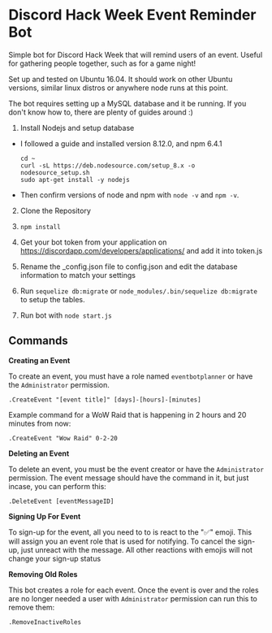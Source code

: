 # Discord Hack Week Event Reminder Bot
Simple bot for Discord Hack Week that will remind users of an event. Useful for gathering people together, such as for a game night!

Set up and tested on Ubuntu 16.04.
It should work on other Ubuntu versions, similar linux distros or anywhere node runs at this point.

The bot requires setting up a MySQL database and it be running. If you don't know how to, there are plenty of guides around :)

1. Install Nodejs and setup database
 - I followed a guide and installed version 8.12.0, and npm 6.4.1
    ```
    cd ~
    curl -sL https://deb.nodesource.com/setup_8.x -o nodesource_setup.sh
    sudo apt-get install -y nodejs
    ```
  - Then confirm versions of node and npm with `node -v` and `npm -v`. 

  2. Clone the Repository
  
  3. `npm install`
  
  4. Get your bot token from your application on https://discordapp.com/developers/applications/ and add it into token.js
  
  5. Rename the \_config.json file to config.json and edit the database information to match your settings
  
  6. Run `sequelize db:migrate` or `node_modules/.bin/sequelize db:migrate` to setup the tables.
  
  6. Run bot with `node start.js`

## Commands

**Creating an Event**

To create an event, you must have a role named `eventbotplanner` or have the `Administrator` permission.

`.CreateEvent "[event title]" [days]-[hours]-[minutes]`

Example command for a WoW Raid that is happening in 2 hours and 20 minutes from now:

`.CreateEvent "Wow Raid" 0-2-20`

**Deleting an Event**

To delete an event, you must be the event creator or have the `Administrator` permission. The event message should have the command in it, but just incase, you can perform this:

`.DeleteEvent [eventMessageID]`

**Signing Up For Event**

To sign-up for the event, all you need to to is react to the "✅" emoji. This will assign you an event role that is used for notifying. To cancel the sign-up, just unreact with the message. All other reactions with emojis will not change your sign-up status

**Removing Old Roles**

This bot creates a role for each event. Once the event is over and the roles are no longer needed a user with `Administrator` permission can run this to remove them:

`.RemoveInactiveRoles`
